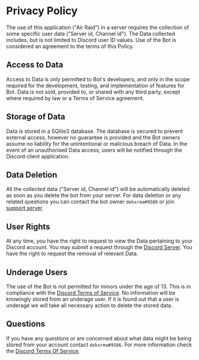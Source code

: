 # Privacy Policy

The use of this application ("Air Raid") in a server requires the collection of some specific user data ("Server id, Channel id"). The Data collected includes, but is not limited to Discord user ID values. Use of the Bot is considered an agreement to the terms of this Policy. 

## Access to Data

Access to Data is only permitted to Bot's developers, and only in the scope required for the development, testing, and implementation of features for Bot. Data is not sold, provided to, or shared with any third party, except where required by law or a Terms of Service agreement.

## Storage of Data

Data is stored in a SQlite3 database. The database is secured to prevent external access, however no guarantee is provided and the Bot owners assume no liability for the unintentional or malicious breach of Data. In the event of an unauthorised Data access, users will be notified through the Discord client application.

## Data Deletion

All the collected data ("Server id, Channel id") will be automatically deleted as soon as you delete the bot from your server. For data deletion or any related questions you can contact the bot owner `dekxrma#9586` or join [support server](https://discord.com/invite/ss69hu5C6W)

## User Rights

At any time, you have the right to request to view the Data pertaining to your Discord account. You may submit a request through the [Discord Server](https://discord.com/invite/ss69hu5C6W). You have the right to request the removal of relevant Data.

## Underage Users

The use of the Bot is not permitted for minors under the age of 13. This is in compliance with the [Discord Terms of Service](https://discord.com/terms). No information will be knowingly stored from an underage user. If it is found out that a user is underage we will take all necessary action to delete the stored data.

## Questions

If you have any questions or are concerned about what data might be being stored from your account contact `dekxrma#9586`. For more information check the [Discord Terms Of Service](https://discord.com/terms).
